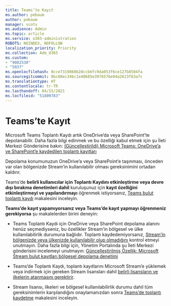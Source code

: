 ```yaml
---
title: Teams’te Kayıt
ms.author: pebaum
author: pebaum
manager: scotv
ms.audience: Admin
ms.topic: article
ms.service: o365-administration
ROBOTS: NOINDEX, NOFOLLOW
localization_priority: Priority
ms.collection: Adm_O365
ms.custom:
- "9002530"
- "5037"
ms.openlocfilehash: 0cce7319860b28ccb6fc9da053f6ce127b8504fa
ms.sourcegitcommit: 8bc60ec34bc1e40685e3976576e04a2623f63a7c
ms.translationtype: HT
ms.contentlocale: tr-TR
ms.lasthandoff: 04/15/2021
ms.locfileid: "51809783"
---
```

# <a name="recording-in-teams"></a>Teams’te Kayıt

Microsoft Teams Toplantı Kaydı artık OneDrive’da veya SharePoint’te depolanabilir. Daha fazla bilgi edinmek ve bu özelliği kabul etmek için şu İleti Merkezi Gönderisine bakın: [(Güncelleştirildi) Microsoft Teams: OneDrive’a ve SharePoint’e kaydedilen toplantı kayıtları](https://portal.microsoft.com/Adminportal/Home?ref=MessageCenter&id=MC222640)

Depolama konumunuzun OneDrive’a veya SharePoint’e taşınması, önceden var olan bölgenizde Stream’in kullanılabilir olması gereksinimini ortadan kaldırır.

Teams’de **belirli kullanıcılar için Toplantı Kaydını etkinleştirme veya devre dışı bırakma denetimleri dahil** kuruluşunuz için **kayıt özelliğini etkinleştirmeyi ve yapılandırmayı** öğrenmek istiyorsanız, [Teams bulut toplantı kaydı](https://docs.microsoft.com/microsoftteams/cloud-recording) makalesini inceleyin.

**Teams’de kayıt yapamıyorsanız veya Teams’de kayıt yapmayı öğrenmeniz gerekiyorsa** şu makalelerden birini deneyin:

- Teams Toplantı Kaydı için OneDrive veya SharePoint depolama alanını henüz seçmediyseniz, bu özellikler Stream’in bölgesel ve ülke kullanılabilirlik durumuna bağlıdır. Toplantı kaydedemiyorsanız, [Stream’in bölgenizde veya ülkenizde kullanılabilir olup olmadığını](https://docs.microsoft.com/stream/faq#which-regions-does-microsoft-stream-host-my-data-in) kontrol etmeyi unutmayın.  Daha fazla bilgi için, Yönetim Portalında şu İleti Merkezi gönderisini incelemeyi unutmayın: [Güncelleştirilmiş Özellik: Microsoft Stream bulut kayıtları bölgesel depolama denetimi](https://admin.microsoft.com/AdminPortal/Home#/MessageCenter?id=MC214327)

- Teams’de Toplantı Kaydı, toplantı kayıtlarını Microsoft Stream’e yüklemek veya indirmek için gereken Stream lisansları dahil [belirli lisansların ve ilkelerin atanmasını gerektirir](https://docs.microsoft.com/microsoftteams/cloud-recording#prerequisites-for-teams-cloud-meeting-recording).

- Stream lisansı, ilkeleri ve bölgesel kullanılabilirlik durumu dahil tüm gereksinimlerin karşılandığını onaylamanızdan sonra [ Teams’de toplantı kaydetme](https://support.office.com/article/34dfbe7f-b07d-4a27-b4c6-de62f1348c24) makalesini inceleyin.
